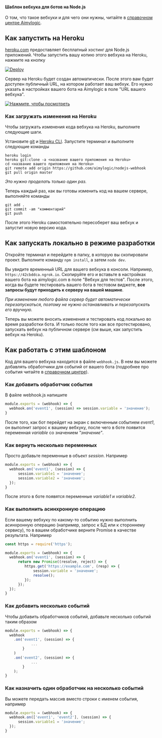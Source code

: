 #### Шаблон вебхука для ботов на Node.js

О том, что такое вебхуки и для чего они нужны, читайте в [справочном центре Aimylogic](https://docs.aimylogic.com/%D0%BF%D1%80%D0%BE%D0%B4%D0%B2%D0%B8%D0%BD%D1%83%D1%82%D1%8B%D0%B5-%D0%B8%D0%BD%D1%81%D1%82%D1%80%D1%83%D0%BC%D0%B5%D0%BD%D1%82%D1%8B/%D0%B8%D0%BD%D1%82%D0%B5%D0%B3%D1%80%D0%B0%D1%86%D0%B8%D0%B8/%D0%B2%D0%B5%D0%B1%D1%85%D1%83%D0%BA).

## Как запустить на Heroku
[heroku.com](http://heroku.com) предоставляет бесплатный хостинг для Node.js приложений.
Чтобы запустить вашу копию этого вебхука на Heroku, нажмите на кнопку

[![Deploy](https://www.herokucdn.com/deploy/button.svg)](https://heroku.com/deploy?template=https://github.com/aimylogic/nodejs-webhook)

Сервер на Heroku будет создан автоматически. После этого вам будет доступен публичный URL, на котором работает ваш вебхук.
Его нужно указать в настройках вашего бота на Aimylogic в поле "URL вашего вебхука".

[![Нажмите, чтобы посмотреть](https://i.imgur.com/ePsgzmf.jpg)](https://player.vimeo.com/video/283196539 "Нажмите, чтобы посмотреть")

### Как загружать изменения на Heroku
Чтобы загружать изменения кода вебхука на Heroku, выполните следующие шаги.

Установите [git](https://git-scm.com/downloads) и [Heroku CLI](https://devcenter.heroku.com/articles/heroku-cli#download-and-install).
Запустите терминал и выполните следующие команды

```
heroku login
heroku git:clone -a <название вашего приложения на Heroku>
cd <название вашего приложения на Heroku>
git remote add origin https://github.com/aimylogic/nodejs-webhook
git pull origin master
```

_Это нужно проделать только один раз._

Теперь каждый раз, как вы готовы изменить код на вашем сервере, выполняйте команды

```
git add .
git commit -am "комментарий"
git push
```

После этого Heroku самостоятельно пересоберет ваш вебхук и запустит новую версию кода.

## Как запускать локально в режиме разработки
Откройте терминал и перейдите в папку, в которую вы скопировали проект.
Выполните команду `npm install`, а затем `node dev`.

Вы увидите временный URL для вашего вебхука в консоли. Например, `https://42cbddca.ngrok.io`.
Скопируйте его и вставьте в настройках вашего бота на aimylogic.com в поле "Вебхук для тестов".
После этого, когда вы будете тестировать вашего бота в тестовом виджете, **все запросы будут приходить к серверу на вашей машине**.

_При изменении любого файла сервер будет автоматически перезапускаться, поэтому не нужно останавливать и перезапускать его вручную._

Теперь вы можете вносить изменения и тестировать код локально во время разработки бота.
И только после того как все протестировано, запускать вебхук на публичном сервере (см выше, как запустить вебхук на Heroku).

## Как работать с этим шаблоном
Код для вашего вебхука находится в файле `webhook.js`.
В нем вы можете добавлять обработчики для событий от вашего бота (подробнее про события читайте в [справочном центре](https://docs.aimylogic.com/%D0%BF%D1%80%D0%BE%D0%B4%D0%B2%D0%B8%D0%BD%D1%83%D1%82%D1%8B%D0%B5-%D0%B8%D0%BD%D1%81%D1%82%D1%80%D1%83%D0%BC%D0%B5%D0%BD%D1%82%D1%8B/%D0%B8%D0%BD%D1%82%D0%B5%D0%B3%D1%80%D0%B0%D1%86%D0%B8%D0%B8/%D0%B2%D0%B5%D0%B1%D1%85%D1%83%D0%BA)).

### Как добавить обработчик события
В файле webhook.js напишите

```javascript
module.exports = (webhook) => {
  webhook.on('event1', (session) => session.variable = 'значение');
}
```

После того, как бот перейдет на экран с включенным событием _event1_, он выполнит запрос к вашему вебхуку, после чего в боте появится переменная _variable_ со значением _"значение"_.

### Как вернуть несколько переменных
Просто добавьте переменные в объект _session_. Например

```javascript
module.exports = (webhook) => {
  webhook.on('event1', (session) => {
      session.variable1 = 'значение';
      session.variable2 = 'значение';
  });
}
```

После этого в боте появятся переменные _variable1_ и _variable2_.

### Как выполнить асинхронную операцию
Если вашему вебхуку по какому-то событию нужно выполнить асинхронную операцию (например, запрос к БД или к стороннему сервису), то в вашем обработчике верните Promise в качестве результата.
Например

```javascript
const https = require('https');

module.exports = (webhook) => {
  webhook.on('event1', (session) => {
      return new Promise((resolve, reject) => {
         https.get('https://example.com', (resp) => {
             session.variable = 'значение';
             resolve();
         });
      });
  });
}
```

### Как добавить несколько событий
Чтобы добавить обработчиков событий, добавьте несколько событий таким образом

```javascript
module.exports = (webhook) => {
  webhook
    .on('event1', (session) => {
            ...
        }
    )
    .on('event2', (session) => {
            ...
        }
    );
}
```

### Как назначить один обработчик на несколько событий
Вы можете передать массив вместо строки с именем события, например

```javascript
module.exports = (webhook) => {
  webhook.on(['event1', 'event2'], (session) => {
      session.variable1 = 'значение';
  });
}
```

